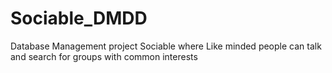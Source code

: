 # Sociable_DMDD
Database Management project Sociable where Like minded people can talk and search for groups with common interests
